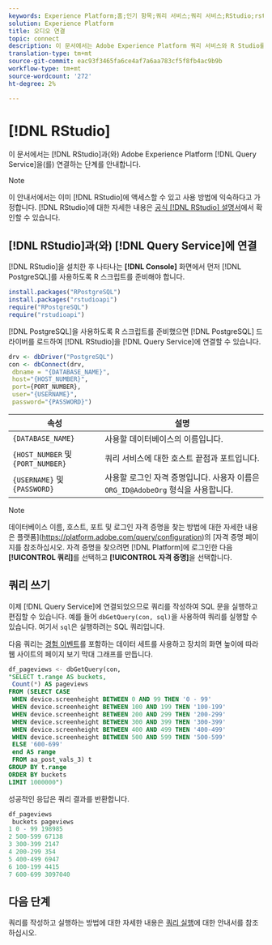 ```yaml
---
keywords: Experience Platform;홈;인기 항목;쿼리 서비스;쿼리 서비스;RStudio;rstudio;쿼리 서비스에 연결
solution: Experience Platform
title: 오디오 연결
topic: connect
description: 이 문서에서는 Adobe Experience Platform 쿼리 서비스와 R Studio를 연결하는 단계를 안내합니다.
translation-type: tm+mt
source-git-commit: eac93f3465fa6ce4af7a6aa783cf5f8fb4ac9b9b
workflow-type: tm+mt
source-wordcount: '272'
ht-degree: 2%

---
```



# [!DNL RStudio]

이 문서에서는 [!DNL RStudio]과(와) Adobe Experience Platform [!DNL Query Service]을(를) 연결하는 단계를 안내합니다.

>[!NOTE]
>
> 이 안내서에서는 이미 [!DNL RStudio]에 액세스할 수 있고 사용 방법에 익숙하다고 가정합니다. [!DNL RStudio]에 대한 자세한 내용은 [공식 [!DNL RStudio] 설명서](https://rstudio.com/products/rstudio/)에서 확인할 수 있습니다.

## [!DNL RStudio]과(와) [!DNL Query Service]에 연결

[!DNL RStudio]을 설치한 후 나타나는 **[!DNL Console]** 화면에서 먼저 [!DNL PostgreSQL]를 사용하도록 R 스크립트를 준비해야 합니다.

```r
install.packages("RPostgreSQL")
install.packages("rstudioapi")
require("RPostgreSQL")
require("rstudioapi")
```

[!DNL PostgreSQL]을 사용하도록 R 스크립트를 준비했으면 [!DNL PostgreSQL] 드라이버를 로드하여 [!DNL RStudio]을 [!DNL Query Service]에 연결할 수 있습니다.

```r
drv <- dbDriver("PostgreSQL")
con <- dbConnect(drv, 
 dbname = "{DATABASE_NAME}",
 host="{HOST_NUMBER}",
 port={PORT_NUMBER},
 user="{USERNAME}",
 password="{PASSWORD}")
```

| 속성 | 설명 |
| -------- | ----------- |
| `{DATABASE_NAME}` | 사용할 데이터베이스의 이름입니다. |
| `{HOST_NUMBER` 및 `{PORT_NUMBER}` | 쿼리 서비스에 대한 호스트 끝점과 포트입니다. |
| `{USERNAME}` 및 `{PASSWORD}` | 사용할 로그인 자격 증명입니다. 사용자 이름은 `ORG_ID@AdobeOrg` 형식을 사용합니다. |

>[!NOTE]
>
>데이터베이스 이름, 호스트, 포트 및 로그인 자격 증명을 찾는 방법에 대한 자세한 내용은 플랫폼](https://platform.adobe.com/query/configuration)의 [자격 증명 페이지를 참조하십시오. 자격 증명을 찾으려면 [!DNL Platform]에 로그인한 다음 **[!UICONTROL 쿼리]**&#x200B;를 선택하고 **[!UICONTROL 자격 증명]**&#x200B;을 선택합니다.

## 쿼리 쓰기

이제 [!DNL Query Service]에 연결되었으므로 쿼리를 작성하여 SQL 문을 실행하고 편집할 수 있습니다. 예를 들어 `dbGetQuery(con, sql)`을 사용하여 쿼리를 실행할 수 있습니다. 여기서 `sql`은 실행하려는 SQL 쿼리입니다.

다음 쿼리는 [경험 이벤트](../best-practices/experience-event-queries.md)를 포함하는 데이터 세트를 사용하고 장치의 화면 높이에 따라 웹 사이트의 페이지 보기 막대 그래프를 만듭니다.

```sql
df_pageviews <- dbGetQuery(con,
"SELECT t.range AS buckets, 
 Count(*) AS pageviews 
FROM (SELECT CASE 
 WHEN device.screenheight BETWEEN 0 AND 99 THEN '0 - 99' 
 WHEN device.screenheight BETWEEN 100 AND 199 THEN '100-199' 
 WHEN device.screenheight BETWEEN 200 AND 299 THEN '200-299' 
 WHEN device.screenheight BETWEEN 300 AND 399 THEN '300-399' 
 WHEN device.screenheight BETWEEN 400 AND 499 THEN '400-499' 
 WHEN device.screenheight BETWEEN 500 AND 599 THEN '500-599' 
 ELSE '600-699' 
 end AS range 
 FROM aa_post_vals_3) t 
GROUP BY t.range 
ORDER BY buckets 
LIMIT 1000000")
```

성공적인 응답은 쿼리 결과를 반환합니다.

```r
df_pageviews
 buckets pageviews
1 0 - 99 198985
2 500-599 67138
3 300-399 2147
4 200-299 354
5 400-499 6947
6 100-199 4415
7 600-699 3097040
```

## 다음 단계

쿼리를 작성하고 실행하는 방법에 대한 자세한 내용은 [쿼리 실행](../best-practices/writing-queries.md)에 대한 안내서를 참조하십시오.